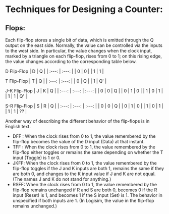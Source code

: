 # Techniques for Designing a Counter:

## Flops:

Each flip-flop stores a single bit of data, which is emitted through the Q output on the east side. Normally, the value can be controlled via the inputs to the west side. In particular, the value changes when the clock input, marked by a triangle on each flip-flop, rises from 0 to 1; on this rising edge, the value changes according to the corresponding table below.

D Flip-Flop
| D | Q |
| :---: | :---: |
| 0 | 0 |
| 1 | 1 |

T Flip-Flop
| T | Q  |
| :---: | :---: |
| 0 | Q  |
| 1 | Q' |

J-K Flip-Flop
| J | K | Q  |
| :---: | :---: | :---: |
| 0 | 0 | Q  |
| 0 | 1 | 0  |
| 1 | 0 | 1  |
| 1 | 1 | Q' |

S-R Flip-Flop
| S | R | Q  |
| :---: | :---: | :---: |
| 0 | 0 | Q  |
| 0 | 1 | 0  |
| 1 | 0 | 1  |
| 1 | 1 | ?? |

Another way of describing the different behavior of the flip-flops is in English text.
- DFF : When the clock rises from 0 to 1, the value remembered by the flip-flop becomes the value of the D input (Data) at that instant.
- TFF : When the clock rises from 0 to 1, the value remembered by the flip-flop either toggles or remains the same depending on whether the T input (Toggle) is 1 or 0.
- JKFF: When the clock rises from 0 to 1, the value remembered by the flip-flop toggles if the J and K inputs are both 1, remains the same if they are both 0, and changes to the K input value if J and K are not equal. (The names J and K do not stand for anything.)
- RSFF: When the clock rises from 0 to 1, the value remembered by the flip-flop remains unchanged if R and S are both 0, becomes 0 if the R input (Reset) is 1, and becomes 1 if the S input (Set) is 1. The behavior in unspecified if both inputs are 1. (In Logisim, the value in the flip-flop remains unchanged.)
